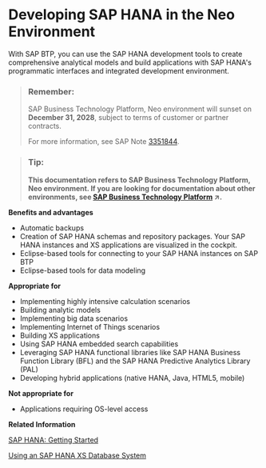 <!-- loio48be066aea98444188544d68714bbf3b -->

# Developing SAP HANA in the Neo Environment

With SAP BTP, you can use the SAP HANA development tools to create comprehensive analytical models and build applications with SAP HANA's programmatic interfaces and integrated development environment.

> ### Remember:  
> SAP Business Technology Platform, Neo environment will sunset on **December 31, 2028**, subject to terms of customer or partner contracts.
> 
> For more information, see SAP Note [3351844](https://launchpad.support.sap.com/#/notes/3351844).

> ### Tip:  
> **This documentation refers to SAP Business Technology Platform, Neo environment. If you are looking for documentation about other environments, see [SAP Business Technology Platform](https://help.sap.com/viewer/65de2977205c403bbc107264b8eccf4b/Cloud/en-US/6a2c1ab5a31b4ed9a2ce17a5329e1dd8.html "SAP Business Technology Platform (SAP BTP) is an integrated offering comprised of four technology portfolios: database and data management, application development and integration, analytics, and intelligent technologies. The platform offers users the ability to turn data into business value, compose end-to-end business processes, and build and extend SAP applications quickly.") :arrow_upper_right:.**

**Benefits and advantages**

-   Automatic backups
-   Creation of SAP HANA schemas and repository packages. Your SAP HANA instances and XS applications are visualized in the cockpit.
-   Eclipse-based tools for connecting to your SAP HANA instances on SAP BTP
-   Eclipse-based tools for data modeling

**Appropriate for**

-   Implementing highly intensive calculation scenarios
-   Building analytic models
-   Implementing big data scenarios
-   Implementing Internet of Things scenarios
-   Building XS applications
-   Using SAP HANA embedded search capabilities
-   Leveraging SAP HANA functional libraries like SAP HANA Business Function Library \(BFL\) and the SAP HANA Predictive Analytics Library \(PAL\)
-   Developing hybrid applications \(native HANA, Java, HTML5, mobile\)

**Not appropriate for**

-   Applications requiring OS-level access

**Related Information**  


[SAP HANA: Getting Started](sap-hana-getting-started-868d804.md "Set up your SAP HANA development environment and run your first application in the cloud.")

[Using an SAP HANA XS Database System](using-an-sap-hana-xs-database-system-c6f5764.md "Use SAP HANA single-container database systems designed for developing with SAP HANA in a productive environment.")

